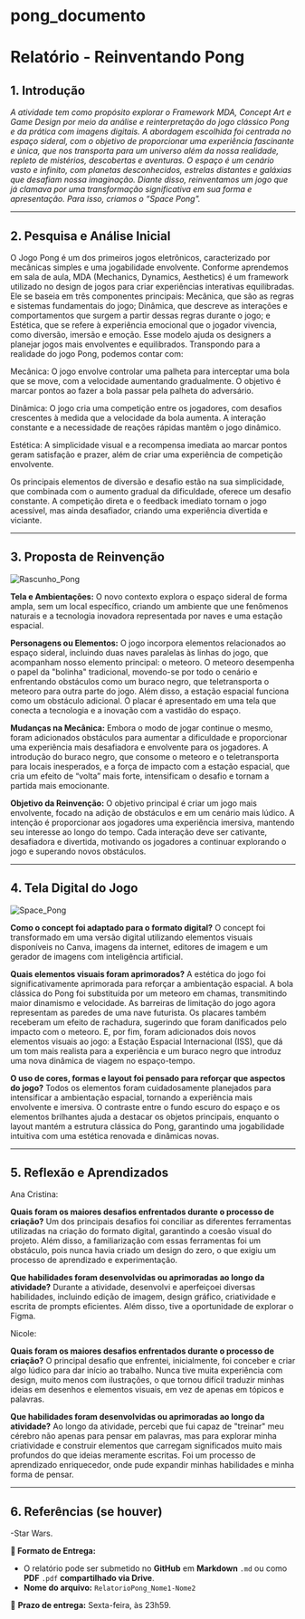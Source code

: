 # pong_documento
# Relatório - Reinventando Pong


## 1. Introdução  
*A atividade tem como propósito explorar o Framework MDA, Concept Art e Game Design por meio da análise e reinterpretação do jogo clássico Pong e da prática com imagens digitais. A abordagem escolhida foi centrada no espaço sideral, com o objetivo de proporcionar uma experiência fascinante e única, que nos transporta para um universo além da nossa realidade, repleto de mistérios, descobertas e aventuras. O espaço é um cenário vasto e infinito, com planetas desconhecidos, estrelas distantes e galáxias que desafiam nossa imaginação. Diante disso, reinventamos um jogo que já clamava por uma transformação significativa em sua forma e apresentação. Para isso, criamos o “Space Pong".*
 
---

## 2. Pesquisa e Análise Inicial  
O Jogo Pong é um dos primeiros jogos eletrônicos, caracterizado por mecânicas simples e uma jogabilidade envolvente. Conforme aprendemos em sala de aula, MDA (Mechanics, Dynamics, Aesthetics) é um framework utilizado no design de jogos para criar experiências interativas equilibradas. Ele se baseia em três componentes principais: Mecânica, que são as regras e sistemas fundamentais do jogo; Dinâmica, que descreve as interações e comportamentos que surgem a partir dessas regras durante o jogo; e Estética, que se refere à experiência emocional que o jogador vivencia, como diversão, imersão e emoção. Esse modelo ajuda os designers a planejar jogos mais envolventes e equilibrados. Transpondo para a realidade do jogo Pong, podemos contar com:

Mecânica: O jogo envolve controlar uma palheta para interceptar uma bola que se move, com a velocidade aumentando gradualmente. O objetivo é marcar pontos ao fazer a bola passar pela palheta do adversário.

Dinâmica: O jogo cria uma competição entre os jogadores, com desafios crescentes à medida que a velocidade da bola aumenta. A interação constante e a necessidade de reações rápidas mantêm o jogo dinâmico.

Estética: A simplicidade visual e a recompensa imediata ao marcar pontos geram satisfação e prazer, além de criar uma experiência de competição envolvente.

Os principais elementos de diversão e desafio estão na sua simplicidade, que combinada com o aumento gradual da dificuldade, oferece um desafio constante. A competição direta e o feedback imediato tornam o jogo acessível, mas ainda desafiador, criando uma experiência divertida e viciante.

---

## 3. Proposta de Reinvenção  
![Rascunho_Pong](https://github.com/user-attachments/assets/a5e81520-35b8-4635-8495-db480b52173e)

**Tela e Ambientações:** O novo contexto explora o espaço sideral de forma ampla, sem um local específico, criando um ambiente que une fenômenos naturais e a tecnologia inovadora representada por naves e uma estação espacial.

**Personagens ou Elementos:** O jogo incorpora elementos relacionados ao espaço sideral, incluindo duas naves paralelas às linhas do jogo, que acompanham nosso elemento principal: o meteoro. O meteoro desempenha o papel da "bolinha" tradicional, movendo-se por todo o cenário e enfrentando obstáculos como um buraco negro, que teletransporta o meteoro para outra parte do jogo. Além disso, a estação espacial funciona como um obstáculo adicional. O placar é apresentado em uma tela que conecta a tecnologia e a inovação com a vastidão do espaço.

**Mudanças na Mecânica:** Embora o modo de jogar continue o mesmo, foram adicionados obstáculos para aumentar a dificuldade e proporcionar uma experiência mais desafiadora e envolvente para os jogadores. A introdução do buraco negro, que consome o meteoro e o teletransporta para locais inesperados, e a força de impacto com a estação espacial, que cria um efeito de “volta” mais forte, intensificam o desafio e tornam a partida mais emocionante.

**Objetivo da Reinvenção:** O objetivo principal é criar um jogo mais envolvente, focado na adição de obstáculos e em um cenário mais lúdico. A intenção é proporcionar aos jogadores uma experiência imersiva, mantendo seu interesse ao longo do tempo. Cada interação deve ser cativante, desafiadora e divertida, motivando os jogadores a continuar explorando o jogo e superando novos obstáculos.

---

## 4. Tela Digital do Jogo  
![Space_Pong](https://github.com/user-attachments/assets/73da64a9-b908-4e73-b557-a39ede48079a)


**Como o concept foi adaptado para o formato digital?**
O concept foi transformado em uma versão digital utilizando elementos visuais disponíveis no Canva, imagens da internet, editores de imagem e um gerador de imagens com inteligência artificial. 

**Quais elementos visuais foram aprimorados?**
A estética do jogo foi significativamente aprimorada para reforçar a ambientação espacial. A bola clássica do Pong foi substituída por um meteoro em chamas, transmitindo maior dinamismo e velocidade. As barreiras de limitação do jogo agora representam as paredes de uma nave futurista. Os placares também receberam um efeito de rachadura, sugerindo que foram danificados pelo impacto com o meteoro. E, por fim, foram adicionados dois novos elementos visuais ao jogo: a Estação Espacial Internacional (ISS), que dá um tom mais realista para a experiência e um buraco negro que introduz uma nova dinâmica de viagem no espaço-tempo.

**O uso de cores, formas e layout foi pensado para reforçar que aspectos do jogo?**
Todos os elementos foram cuidadosamente planejados para intensificar a ambientação espacial, tornando a experiência mais envolvente e imersiva. O contraste entre o fundo escuro do espaço e os elementos brilhantes ajuda a destacar os objetos principais, enquanto o layout mantém a estrutura clássica do Pong, garantindo uma jogabilidade intuitiva com uma estética renovada e dinâmicas novas.


---

## 5. Reflexão e Aprendizados  
Ana Cristina:

**Quais foram os maiores desafios enfrentados durante o processo de criação?**
Um dos principais desafios foi conciliar as diferentes ferramentas utilizadas na criação do formato digital, garantindo a coesão visual do projeto. Além disso, a familiarização com essas ferramentas foi um obstáculo, pois nunca havia criado um design do zero, o que exigiu um processo de aprendizado e experimentação.

**Que habilidades foram desenvolvidas ou aprimoradas ao longo da atividade?**
Durante a atividade, desenvolvi e aperfeiçoei diversas habilidades, incluindo edição de imagem, design gráfico, criatividade e escrita de prompts eficientes. Além disso, tive a oportunidade de explorar o Figma.


Nicole:

**Quais foram os maiores desafios enfrentados durante o processo de criação?** 
O principal desafio que enfrentei, inicialmente, foi conceber e criar algo lúdico para dar início ao trabalho. Nunca tive muita experiência com design, muito menos com ilustrações, o que tornou difícil traduzir minhas ideias em desenhos e elementos visuais, em vez de apenas em tópicos e palavras.

**Que habilidades foram desenvolvidas ou aprimoradas ao longo da atividade?**
Ao longo da atividade, percebi que fui capaz de "treinar" meu cérebro não apenas para pensar em palavras, mas para explorar minha criatividade e construir elementos que carregam significados muito mais profundos do que ideias meramente escritas. Foi um processo de aprendizado enriquecedor, onde pude expandir minhas habilidades e minha forma de pensar.


---

## 6. Referências (se houver)  
-Star Wars.

**📝 Formato de Entrega:**  
- O relatório pode ser submetido no **GitHub** em **Markdown** `.md` ou como **PDF** `.pdf` **compartilhado via Drive**.  
- **Nome do arquivo:** `RelatorioPong_Nome1-Nome2`  

📌 **Prazo de entrega:** Sexta-feira, às 23h59.

